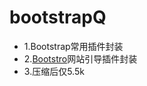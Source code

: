 bootstrapQ
==========
* 1.Bootstrap常用插件封装
* 2.[Bootstro](https://github.com/clu3/bootstro.js)网站引导插件封装
* 3.压缩后仅5.5k
